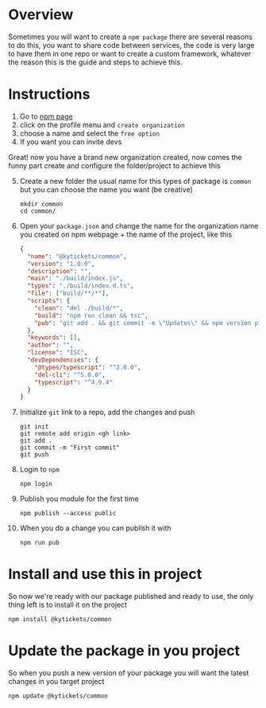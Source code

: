 # Overview

Sometimes you will want to create a `npm package` there are several reasons to do this, you want to share code between services, the code is very large to have them in one repo or want to create a custom framework, whatever the reason this is the guide and steps to achieve this.

# Instructions

1. Go to [npm page](https://www.npmjs.com/)
2. click on the profile menu and `create organization`
3. choose a name and select the `free option`
4. If you want you can invite devs

Great! now you have a brand new organization created, now comes the funny part create and configure the folder/project to achieve this

5. Create a new folder the usual name for this types of package is `common` but you can choose the name you want (be creative)
   ```console
   mkdir common
   cd common/
   ```
6. Open your `package.json` and change the name for the organization name you created on npm webpage + the name of the project, like this

   ```json
   {
     "name": "@kytickets/common",
     "version": "1.0.0",
     "description": "",
     "main": "./build/index.js",
     "types": "./build/index.d.ts",
     "file": ["build/**/*"],
     "scripts": {
       "clean": "del ./build/*",
       "build": "npm run clean && tsc",
       "pub": "git add . && git commit -m \"Updates\" && npm version patch && npm run build && npm publish && git push"
     },
     "keywords": [],
     "author": "",
     "license": "ISC",
     "devDependencies": {
       "@types/typescript": "^2.0.0",
       "del-cli": "^5.0.0",
       "typescript": "^4.9.4"
     }
   }
   ```

7. Initialize `git` link to a repo, add the changes and push

   ```console
   git init
   git remote add origin <gh link>
   git add .
   git commit -m "First commit"
   git push
   ```

8. Login to `npm`

   ```console
   npm login
   ```

9. Publish you module for the first time

   ```console
   npm publish --access public
   ```

10. When you do a change you can publish it with

    ```console
    npm run pub
    ```

# Install and use this in project

So now we're ready with our package published and ready to use, the only thing left is to install it on the project

```console
npm install @kytickets/common
```

# Update the package in you project

So when you push a new version of your package you will want the latest changes in you target project

```console
npm update @kytickets/common
```
